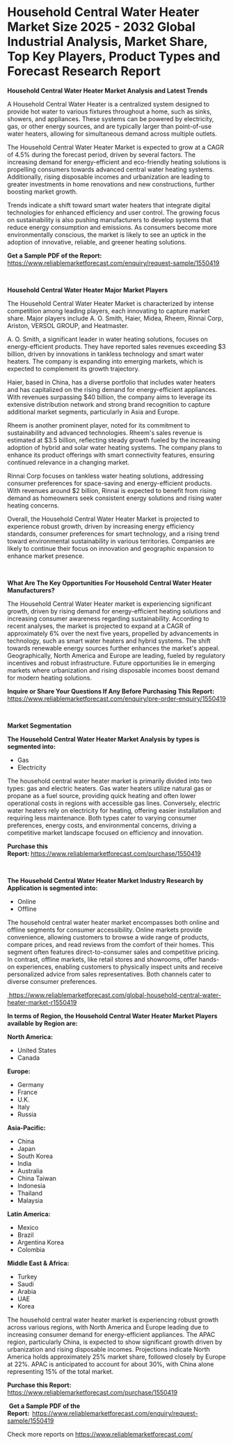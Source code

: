 <p><h1>Household Central Water Heater Market Size 2025 - 2032 Global Industrial Analysis, Market Share, Top Key Players, Product Types and Forecast Research Report</h1></p><p><strong>Household Central Water Heater Market Analysis and Latest Trends</strong></p>
<p><p>A Household Central Water Heater is a centralized system designed to provide hot water to various fixtures throughout a home, such as sinks, showers, and appliances. These systems can be powered by electricity, gas, or other energy sources, and are typically larger than point-of-use water heaters, allowing for simultaneous demand across multiple outlets.</p><p>The Household Central Water Heater Market is expected to grow at a CAGR of 4.5% during the forecast period, driven by several factors. The increasing demand for energy-efficient and eco-friendly heating solutions is propelling consumers towards advanced central water heating systems. Additionally, rising disposable incomes and urbanization are leading to greater investments in home renovations and new constructions, further boosting market growth. </p><p>Trends indicate a shift toward smart water heaters that integrate digital technologies for enhanced efficiency and user control. The growing focus on sustainability is also pushing manufacturers to develop systems that reduce energy consumption and emissions. As consumers become more environmentally conscious, the market is likely to see an uptick in the adoption of innovative, reliable, and greener heating solutions.</p></p>
<p><strong>Get a Sample PDF of the Report:&nbsp;</strong> <a href="https://www.reliablemarketforecast.com/enquiry/request-sample/1550419?utm_campaign=3096&utm_medium=2&utm_source=Github&utm_content=ia&utm_term=11042025&utm_id=household-central-water-heater">https://www.reliablemarketforecast.com/enquiry/request-sample/1550419</a></p>
<p>&nbsp;</p>
<p><strong>Household Central Water Heater Major Market Players</strong></p>
<p><p>The Household Central Water Heater Market is characterized by intense competition among leading players, each innovating to capture market share. Major players include A. O. Smith, Haier, Midea, Rheem, Rinnai Corp, Ariston, VERSOL GROUP, and Heatmaster. </p><p>A. O. Smith, a significant leader in water heating solutions, focuses on energy-efficient products. They have reported sales revenues exceeding $3 billion, driven by innovations in tankless technology and smart water heaters. The company is expanding into emerging markets, which is expected to complement its growth trajectory.</p><p>Haier, based in China, has a diverse portfolio that includes water heaters and has capitalized on the rising demand for energy-efficient appliances. With revenues surpassing $40 billion, the company aims to leverage its extensive distribution network and strong brand recognition to capture additional market segments, particularly in Asia and Europe.</p><p>Rheem is another prominent player, noted for its commitment to sustainability and advanced technologies. Rheem's sales revenue is estimated at $3.5 billion, reflecting steady growth fueled by the increasing adoption of hybrid and solar water heating systems. The company plans to enhance its product offerings with smart connectivity features, ensuring continued relevance in a changing market.</p><p>Rinnai Corp focuses on tankless water heating solutions, addressing consumer preferences for space-saving and energy-efficient products. With revenues around $2 billion, Rinnai is expected to benefit from rising demand as homeowners seek consistent energy solutions and rising water heating concerns.</p><p>Overall, the Household Central Water Heater Market is projected to experience robust growth, driven by increasing energy efficiency standards, consumer preferences for smart technology, and a rising trend toward environmental sustainability in various territories. Companies are likely to continue their focus on innovation and geographic expansion to enhance market presence.</p></p>
<p>&nbsp;</p>
<p><strong>What Are The Key Opportunities For Household Central Water Heater Manufacturers?</strong></p>
<p><p>The Household Central Water Heater market is experiencing significant growth, driven by rising demand for energy-efficient heating solutions and increasing consumer awareness regarding sustainability. According to recent analyses, the market is projected to expand at a CAGR of approximately 6% over the next five years, propelled by advancements in technology, such as smart water heaters and hybrid systems. The shift towards renewable energy sources further enhances the market's appeal. Geographically, North America and Europe are leading, fueled by regulatory incentives and robust infrastructure. Future opportunities lie in emerging markets where urbanization and rising disposable incomes boost demand for modern heating solutions.</p></p>
<p><strong>Inquire or Share Your Questions If Any Before Purchasing This Report:</strong> <a href="https://www.reliablemarketforecast.com/enquiry/pre-order-enquiry/1550419?utm_campaign=3096&utm_medium=2&utm_source=Github&utm_content=ia&utm_term=11042025&utm_id=household-central-water-heater">https://www.reliablemarketforecast.com/enquiry/pre-order-enquiry/1550419</a></p>
<p>&nbsp;</p>
<p><strong>Market Segmentation</strong></p>
<p><strong>The Household Central Water Heater Market Analysis by types is segmented into:</strong></p>
<p><ul><li>Gas</li><li>Electricity</li></ul></p>
<p><p>The household central water heater market is primarily divided into two types: gas and electric heaters. Gas water heaters utilize natural gas or propane as a fuel source, providing quick heating and often lower operational costs in regions with accessible gas lines. Conversely, electric water heaters rely on electricity for heating, offering easier installation and requiring less maintenance. Both types cater to varying consumer preferences, energy costs, and environmental concerns, driving a competitive market landscape focused on efficiency and innovation.</p></p>
<p><strong>Purchase this Report:&nbsp;</strong><a href="https://www.reliablemarketforecast.com/purchase/1550419?utm_campaign=3096&utm_medium=2&utm_source=Github&utm_content=ia&utm_term=11042025&utm_id=household-central-water-heater">https://www.reliablemarketforecast.com/purchase/1550419</a></p>
<p>&nbsp;</p>
<p><strong>The Household Central Water Heater Market Industry Research by Application is segmented into:</strong></p>
<p><ul><li>Online</li><li>Offline</li></ul></p>
<p><p>The household central water heater market encompasses both online and offline segments for consumer accessibility. Online markets provide convenience, allowing customers to browse a wide range of products, compare prices, and read reviews from the comfort of their homes. This segment often features direct-to-consumer sales and competitive pricing. In contrast, offline markets, like retail stores and showrooms, offer hands-on experiences, enabling customers to physically inspect units and receive personalized advice from sales representatives. Both channels cater to diverse consumer preferences.</p></p>
<p><a href="https://www.reliablemarketforecast.com/global-household-central-water-heater-market-r1550419?utm_campaign=3096&utm_medium=2&utm_source=Github&utm_content=ia&utm_term=11042025&utm_id=household-central-water-heater">&nbsp;https://www.reliablemarketforecast.com/global-household-central-water-heater-market-r1550419</a></p>
<p><strong>In terms of Region, the Household Central Water Heater Market Players available by Region are:</strong></p>
<p>
    <p> <strong> North America: </strong>
        <ul>
            <li>United States</li>
            <li>Canada</li>
        </ul>
        </p> 
    <p> <strong> Europe: </strong>
        <ul>
            <li>Germany</li>
            <li>France</li>
            <li>U.K.</li>
            <li>Italy</li>
            <li>Russia</li>
        </ul>
        </p> 
    <p> <strong> Asia-Pacific: </strong>
        <ul>
            <li>China</li>
            <li>Japan</li>
            <li>South Korea</li>
            <li>India</li>
            <li>Australia</li>
            <li>China Taiwan</li>
            <li>Indonesia</li>
            <li>Thailand</li>
            <li>Malaysia</li>
        </ul>
        </p> 
    <p> <strong> Latin America: </strong>
        <ul>
            <li>Mexico</li>
            <li>Brazil</li>
            <li>Argentina Korea</li>
            <li>Colombia</li>
        </ul>
        </p> 
    <p> <strong> Middle East & Africa: </strong>
        <ul>
            <li>Turkey</li>
            <li>Saudi</li>
            <li>Arabia</li>
            <li>UAE</li>
            <li>Korea</li>
        </ul>
    </p>
    </p>
<p><p>The household central water heater market is experiencing robust growth across various regions, with North America and Europe leading due to increasing consumer demand for energy-efficient appliances. The APAC region, particularly China, is expected to show significant growth driven by urbanization and rising disposable incomes. Projections indicate North America holds approximately 25% market share, followed closely by Europe at 22%. APAC is anticipated to account for about 30%, with China alone representing 15% of the total market.</p></p>
<p><strong>Purchase this Report: </strong><a href="https://www.reliablemarketforecast.com/purchase/1550419?utm_campaign=3096&utm_medium=2&utm_source=Github&utm_content=ia&utm_term=11042025&utm_id=household-central-water-heater">https://www.reliablemarketforecast.com/purchase/1550419</a></p>
<p>&nbsp;<strong>Get a Sample PDF of the Report:&nbsp;&nbsp;</strong><a href="https://www.reliablemarketforecast.com/enquiry/request-sample/1550419?utm_campaign=3096&utm_medium=2&utm_source=Github&utm_content=ia&utm_term=11042025&utm_id=household-central-water-heater">https://www.reliablemarketforecast.com/enquiry/request-sample/1550419</a></p>
<p><strong></strong></p>
<p>Check more reports on <a href="https://www.reliablemarketforecast.com/?utm_campaign=3096&utm_medium=2&utm_source=Github&utm_content=ia&utm_term=11042025&utm_id=household-central-water-heater">https://www.reliablemarketforecast.com/</a></p>